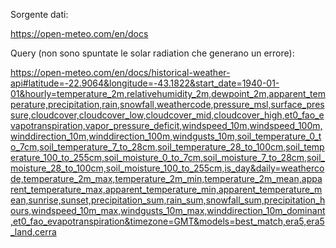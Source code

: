 Sorgente dati:

https://open-meteo.com/en/docs

Query (non sono spuntate le solar radiation che generano un errore):

https://open-meteo.com/en/docs/historical-weather-api#latitude=-22.9064&longitude=-43.1822&start_date=1940-01-01&hourly=temperature_2m,relativehumidity_2m,dewpoint_2m,apparent_temperature,precipitation,rain,snowfall,weathercode,pressure_msl,surface_pressure,cloudcover,cloudcover_low,cloudcover_mid,cloudcover_high,et0_fao_evapotranspiration,vapor_pressure_deficit,windspeed_10m,windspeed_100m,winddirection_10m,winddirection_100m,windgusts_10m,soil_temperature_0_to_7cm,soil_temperature_7_to_28cm,soil_temperature_28_to_100cm,soil_temperature_100_to_255cm,soil_moisture_0_to_7cm,soil_moisture_7_to_28cm,soil_moisture_28_to_100cm,soil_moisture_100_to_255cm,is_day&daily=weathercode,temperature_2m_max,temperature_2m_min,temperature_2m_mean,apparent_temperature_max,apparent_temperature_min,apparent_temperature_mean,sunrise,sunset,precipitation_sum,rain_sum,snowfall_sum,precipitation_hours,windspeed_10m_max,windgusts_10m_max,winddirection_10m_dominant,et0_fao_evapotranspiration&timezone=GMT&models=best_match,era5,era5_land,cerra
